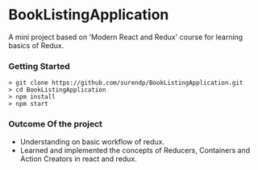 # BookListingApplication

A mini project based on 'Modern React and Redux' course for learning basics of Redux.

### Getting Started

```
> git clone https://github.com/surendp/BookListingApplication.git
> cd BookListingApplication
> npm install
> npm start
```

### Outcome Of the project

- Understanding on basic workflow of redux.
- Learned and implemented the concepts of Reducers, Containers and Action Creators in react and redux.
